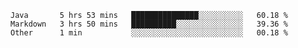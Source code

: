 <!--START_SECTION:waka-->
```text
Java       5 hrs 53 mins   ███████████████░░░░░░░░░░   60.18 % 
Markdown   3 hrs 50 mins   ██████████░░░░░░░░░░░░░░░   39.36 % 
Other      1 min           ░░░░░░░░░░░░░░░░░░░░░░░░░   00.18 % 
```
<!--END_SECTION:waka-->

